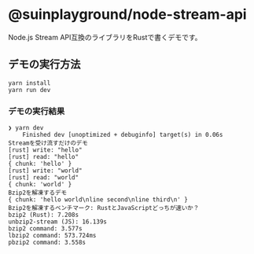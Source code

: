 # @suinplayground/node-stream-api

Node.js Stream API互換のライブラリをRustで書くデモです。

## デモの実行方法

```shell
yarn install
yarn run dev
```

### デモの実行結果

```
❯ yarn dev
    Finished dev [unoptimized + debuginfo] target(s) in 0.06s
Streamを受け流すだけのデモ
[rust] write: "hello"
[rust] read: "hello"
{ chunk: 'hello' }
[rust] write: "world"
[rust] read: "world"
{ chunk: 'world' }
Bzip2を解凍するデモ
{ chunk: 'hello world\nline second\nline third\n' }
Bzip2を解凍するベンチマーク: RustとJavaScriptどっちが速いか？
bzip2 (Rust): 7.208s
unbzip2-stream (JS): 16.139s
bzip2 command: 3.577s
lbzip2 command: 573.724ms
pbzip2 command: 3.558s
```
